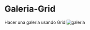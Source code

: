 # Galeria-Grid
Hacer una galeria usando Grid
<img src="https://bashooka.com/wp-content/uploads/2014/11/mikado-6.jpg" alt="galeria">
